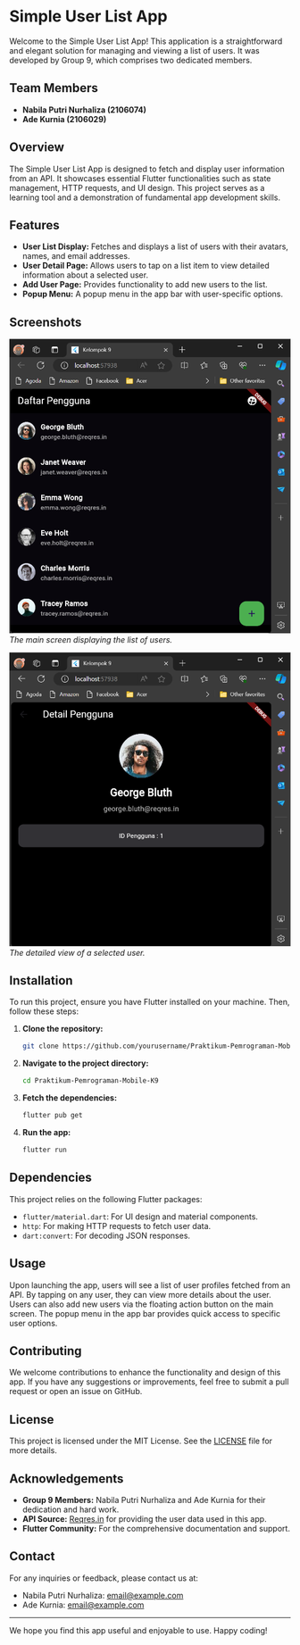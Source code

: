 # Simple User List App

Welcome to the Simple User List App! This application is a straightforward and elegant solution for managing and viewing a list of users. It was developed by Group 9, which comprises two dedicated members.

## Team Members

- **Nabila Putri Nurhaliza (2106074)**
- **Ade Kurnia (2106029)**

## Overview

The Simple User List App is designed to fetch and display user information from an API. It showcases essential Flutter functionalities such as state management, HTTP requests, and UI design. This project serves as a learning tool and a demonstration of fundamental app development skills.

## Features

- **User List Display:** Fetches and displays a list of users with their avatars, names, and email addresses.
- **User Detail Page:** Allows users to tap on a list item to view detailed information about a selected user.
- **Add User Page:** Provides functionality to add new users to the list.
- **Popup Menu:** A popup menu in the app bar with user-specific options.

## Screenshots

![User List](screenshots/user_list.png)
*The main screen displaying the list of users.*

![User Detail](screenshots/user_detail.png)
*The detailed view of a selected user.*

## Installation

To run this project, ensure you have Flutter installed on your machine. Then, follow these steps:

1. **Clone the repository:**
    ```bash
    git clone https://github.com/yourusername/Praktikum-Pemrograman-Mobile-K9.git
    ```
2. **Navigate to the project directory:**
    ```bash
    cd Praktikum-Pemrograman-Mobile-K9
    ```
3. **Fetch the dependencies:**
    ```bash
    flutter pub get
    ```
4. **Run the app:**
    ```bash
    flutter run
    ```

## Dependencies

This project relies on the following Flutter packages:

- `flutter/material.dart`: For UI design and material components.
- `http`: For making HTTP requests to fetch user data.
- `dart:convert`: For decoding JSON responses.

## Usage

Upon launching the app, users will see a list of user profiles fetched from an API. By tapping on any user, they can view more details about the user. Users can also add new users via the floating action button on the main screen. The popup menu in the app bar provides quick access to specific user options.

## Contributing

We welcome contributions to enhance the functionality and design of this app. If you have any suggestions or improvements, feel free to submit a pull request or open an issue on GitHub.

## License

This project is licensed under the MIT License. See the [LICENSE](LICENSE) file for more details.

## Acknowledgements

- **Group 9 Members:** Nabila Putri Nurhaliza and Ade Kurnia for their dedication and hard work.
- **API Source:** [Reqres.in](https://reqres.in/) for providing the user data used in this app.
- **Flutter Community:** For the comprehensive documentation and support.

## Contact

For any inquiries or feedback, please contact us at:

- Nabila Putri Nurhaliza: [email@example.com](mailto:2106074@itg.ac.id)
- Ade Kurnia: [email@example.com](mailto:2106029@itg.ac.id)

---

We hope you find this app useful and enjoyable to use. Happy coding!